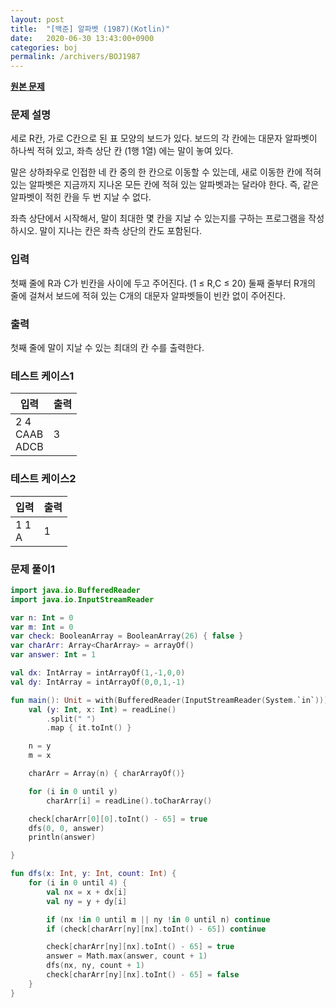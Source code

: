 ```yaml
---
layout: post
title:  "[백준] 알파벳 (1987)(Kotlin)"
date:   2020-06-30 13:43:00+0900
categories: boj
permalink: /archivers/BOJ1987
---
```


**[원본 문제](https://www.acmicpc.net/problem/1987)**

### 문제 설명

세로 R칸, 가로 C칸으로 된 표 모양의 보드가 있다. 보드의 각 칸에는 대문자 알파벳이 하나씩 적혀 있고, 좌측 상단 칸 (1행 1열) 에는 말이 놓여 있다.

말은 상하좌우로 인접한 네 칸 중의 한 칸으로 이동할 수 있는데, 새로 이동한 칸에 적혀 있는 알파벳은 지금까지 지나온 모든 칸에 적혀 있는 알파벳과는 달라야 한다. 즉, 같은 알파벳이 적힌 칸을 두 번 지날 수 없다.

좌측 상단에서 시작해서, 말이 최대한 몇 칸을 지날 수 있는지를 구하는 프로그램을 작성하시오. 말이 지나는 칸은 좌측 상단의 칸도 포함된다.

### 입력

첫째 줄에 R과 C가 빈칸을 사이에 두고 주어진다. (1 ≤ R,C ≤ 20) 둘째 줄부터 R개의 줄에 걸쳐서 보드에 적혀 있는 C개의 대문자 알파벳들이 빈칸 없이 주어진다.

### 출력

첫째 줄에 말이 지날 수 있는 최대의 칸 수를 출력한다.


### 테스트 케이스1

|입력|출력|
|-----|-----|
|2 4<br>CAAB<br>ADCB|3|

### 테스트 케이스2

|입력|출력|
|-----|-----|
|1 1<br>A|1|


### 문제 풀이1

```kotlin
import java.io.BufferedReader
import java.io.InputStreamReader

var n: Int = 0
var m: Int = 0
var check: BooleanArray = BooleanArray(26) { false }
var charArr: Array<CharArray> = arrayOf()
var answer: Int = 1

val dx: IntArray = intArrayOf(1,-1,0,0)
val dy: IntArray = intArrayOf(0,0,1,-1)

fun main(): Unit = with(BufferedReader(InputStreamReader(System.`in`))) {
    val (y: Int, x: Int) = readLine()
        .split(" ")
        .map { it.toInt() }

    n = y
    m = x

    charArr = Array(n) { charArrayOf()}

    for (i in 0 until y)
        charArr[i] = readLine().toCharArray()

    check[charArr[0][0].toInt() - 65] = true
    dfs(0, 0, answer)
    println(answer)

}

fun dfs(x: Int, y: Int, count: Int) {
    for (i in 0 until 4) {
        val nx = x + dx[i]
        val ny = y + dy[i]

        if (nx !in 0 until m || ny !in 0 until n) continue
        if (check[charArr[ny][nx].toInt() - 65]) continue

        check[charArr[ny][nx].toInt() - 65] = true
        answer = Math.max(answer, count + 1)
        dfs(nx, ny, count + 1)
        check[charArr[ny][nx].toInt() - 65] = false
    }
}
```

